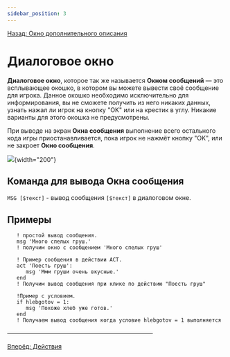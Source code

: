 ```yaml
---
sidebar_position: 3
---
```

[Назад: Окно дополнительного описания](..\stat.md)

# Диалоговое окно

**Диалоговое окно**, которое так же называется **Окном сообщений** — это всплывающее окошко, в котором вы можете вывести своё сообщение для игрока. Данное окошко необходимо исключительно для информирования, вы не сможете получить из него никаких данных, узнать нажал ли игрок на кнопку "OK" или на крестик в углу. Никакие варианты для этого окошка не предусмотрены.

При выводе на экран **Окна сообщения** выполнение всего остального кода игры приостанавливается, пока игрок не нажмёт кнопку "OK", или не закроет **Окно сообщения**.

![](/help/msgbox.png){width="200"}

## Команда для вывода Окна сообщения

`MSG [$текст]` - вывод сообщения `[$текст]` в диалоговом окне.

## Примеры

``` qsp
   ! простой вывод сообщения.
   msg 'Много спелых груш.'
   ! получим окно с сообщением 'Много спелых груш'
```

``` qsp
   ! Пример сообщения в действии ACT.
   act 'Поесть груш':
      msg 'Ммм груши очень вкусные.'
   end
   ! Получим вывод сообщения при клике по действию "Поесть груш"
```

``` qsp
   !Пример с условием.
   if hlebgotov = 1:
      msg 'Похоже хлеб уже готов.'
   end
   ! Получаем вывод сообщения когда условие hlebgotov = 1 выполняется
```

————————————————————————

[Вперёд: Действия](..\..\acts.md)
